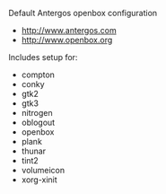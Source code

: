 Default Antergos openbox configuration

- http://www.antergos.com
- http://www.openbox.org

Includes setup for:

- compton
- conky
- gtk2
- gtk3
- nitrogen
- oblogout
- openbox
- plank
- thunar
- tint2
- volumeicon
- xorg-xinit
